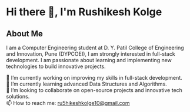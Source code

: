 # Hi there 👋, I'm Rushikesh Kolge

## About Me
I am a Computer Engineering student at D. Y. Patil College of Engineering and Innovation, Pune (DYPCOEI), I am strongly interested in full-stack development. I am passionate about learning and implementing new technologies to build innovative projects.

🔭 I’m currently working on improving my skills in full-stack development.                                                                                                         
🌱 I’m currently learning advanced Data Structures and Algorithms.                                                                                                                                                                                                                  
👯 I’m looking to collaborate on open-source projects and innovative tech solutions.                                                                                                         
📫 How to reach me: ru5hikeshkolge10@gmail.com

